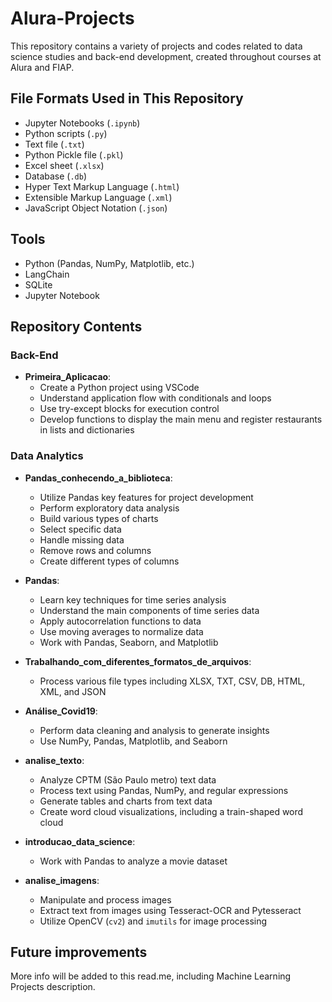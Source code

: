 # Alura-Projects

This repository contains a variety of projects and codes related to data science studies and back-end development, created throughout courses at Alura and FIAP.

## File Formats Used in This Repository
- Jupyter Notebooks (`.ipynb`)
- Python scripts (`.py`)
- Text file (`.txt`)
- Python Pickle file (`.pkl`)
- Excel sheet (`.xlsx`)
- Database (`.db`)
- Hyper Text Markup Language (`.html`)
- Extensible Markup Language (`.xml`)
- JavaScript Object Notation (`.json`)

## Tools
- Python (Pandas, NumPy, Matplotlib, etc.)
- LangChain
- SQLite
- Jupyter Notebook

## Repository Contents

### Back-End
- **Primeira_Aplicacao**:
  - Create a Python project using VSCode
  - Understand application flow with conditionals and loops
  - Use try-except blocks for execution control
  - Develop functions to display the main menu and register restaurants in lists and dictionaries

### Data Analytics
- **Pandas_conhecendo_a_biblioteca**:  
  - Utilize Pandas key features for project development  
  - Perform exploratory data analysis  
  - Build various types of charts  
  - Select specific data  
  - Handle missing data  
  - Remove rows and columns  
  - Create different types of columns 

- **Pandas**:
  - Learn key techniques for time series analysis
  - Understand the main components of time series data
  - Apply autocorrelation functions to data
  - Use moving averages to normalize data
  - Work with Pandas, Seaborn, and Matplotlib

- **Trabalhando_com_diferentes_formatos_de_arquivos**:
  - Process various file types including XLSX, TXT, CSV, DB, HTML, XML, and JSON

- **Análise_Covid19**:
  - Perform data cleaning and analysis to generate insights
  - Use NumPy, Pandas, Matplotlib, and Seaborn

- **analise_texto**:
  - Analyze CPTM (São Paulo metro) text data
  - Process text using Pandas, NumPy, and regular expressions
  - Generate tables and charts from text data
  - Create word cloud visualizations, including a train-shaped word cloud

- **introducao_data_science**:
  - Work with Pandas to analyze a movie dataset
 
- **analise_imagens**:  
  - Manipulate and process images
  - Extract text from images using Tesseract-OCR and Pytesseract
  - Utilize OpenCV (`cv2`) and `imutils` for image processing

## Future improvements
More info will be added to this read.me, including Machine Learning Projects description.

